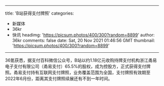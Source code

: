 
---
title: 'B站获得支付牌照'
categories: 
 - 新媒体
 - 36kr
 - 快讯
headimg: 'https://picsum.photos/400/300?random=8899'
author: 36kr
comments: false
date: Sat, 20 Nov 2021 01:46:56 GMT
thumbnail: 'https://picsum.photos/400/300?random=8899'
---

<div>   
36氪获悉，据支付百科微信公众号，B站以约1.18亿元收购持牌支付机构浙江甬易电子支付有限公司（甬易支付）65.5%的股权，成为控股方，正式获得支付牌照。甬易支付持有互联网支付牌照，业务覆盖范围为全国，支付牌照有效期至2022年6月份，距离其支付牌照续展还有不到一年时间。  
</div>
            